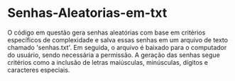 # Senhas-Aleatorias-em-txt
O código em questão gera senhas aleatórias com base em critérios
específicos de complexidade e salva essas senhas em um arquivo de texto
chamado 'senhas.txt'. Em seguida, o arquivo é baixado para o computador do
usuário, sendo necessária a permissão. A geração das senhas segue critérios como
a inclusão de letras maiúsculas, minúsculas, dígitos e caracteres especiais.
